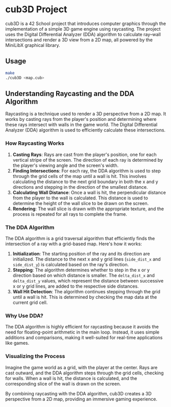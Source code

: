 # cub3D Project

cub3D is a 42 School project that introduces computer graphics through the implementation of a simple 3D game engine using raycasting. The project uses the Digital Differential Analyzer (DDA) algorithm to calculate ray–wall intersections and render a 3D view from a 2D map, all powered by the MiniLibX graphical library.

## Usage

```bash
make
./cub3D <map.cub>
```

## Understanding Raycasting and the DDA Algorithm

Raycasting is a technique used to render a 3D perspective from a 2D map. It works by casting rays from the player's position and determining where these rays intersect with walls in the game world. The Digital Differential Analyzer (DDA) algorithm is used to efficiently calculate these intersections.

### How Raycasting Works
1. **Casting Rays**: Rays are cast from the player's position, one for each vertical stripe of the screen. The direction of each ray is determined by the player's viewing angle and the screen's width.
2. **Finding Intersections**: For each ray, the DDA algorithm is used to step through the grid cells of the map until a wall is hit. This involves calculating the distance to the next grid boundary in both the x and y directions and stepping in the direction of the smallest distance.
3. **Calculating Wall Distance**: Once a wall is hit, the perpendicular distance from the player to the wall is calculated. This distance is used to determine the height of the wall slice to be drawn on the screen.
4. **Rendering**: The wall slice is drawn with the appropriate texture, and the process is repeated for all rays to complete the frame.

### The DDA Algorithm
The DDA algorithm is a grid traversal algorithm that efficiently finds the intersection of a ray with a grid-based map. Here's how it works:

1. **Initialization**: The starting position of the ray and its direction are initialized. The distance to the next x and y grid lines (`side_dist_x` and `side_dist_y`) is calculated based on the ray's direction.
2. **Stepping**: The algorithm determines whether to step in the x or y direction based on which distance is smaller. The `delta_dist_x` and `delta_dist_y` values, which represent the distance between successive x or y grid lines, are added to the respective side distances.
3. **Wall Hit Detection**: The algorithm continues stepping through the grid until a wall is hit. This is determined by checking the map data at the current grid cell.

### Why Use DDA?
The DDA algorithm is highly efficient for raycasting because it avoids the need for floating-point arithmetic in the main loop. Instead, it uses simple additions and comparisons, making it well-suited for real-time applications like games.

### Visualizing the Process
Imagine the game world as a grid, with the player at the center. Rays are cast outward, and the DDA algorithm steps through the grid cells, checking for walls. When a wall is hit, the distance is calculated, and the corresponding slice of the wall is drawn on the screen.

By combining raycasting with the DDA algorithm, cub3D creates a 3D perspective from a 2D map, providing an immersive gaming experience.
